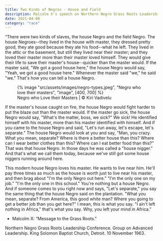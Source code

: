 ```yaml
---
title: Two Kinds of Negros - House and Field
description: Malcolm X's speech on Northern Negro Grass Roots Leadership Conference in 1963 about different types of black Americans
date: 2021-04-08
category: "race"
---
```


“There were two kinds of slaves, the house Negro and the field Negro. The house Negroes--they lived in the house with master, they dressed pretty good, they ate good because they ate his food--what he left. They lived in the attic or the basement, but still they lived near their master; and they loved their master more than their master loved himself. They would give their life to save their master's house--quicker than the master would. If the master said, "We got a good house here," the house Negro would say, "Yeah, we got a good house here." Whenever the master said "we," he said "we." That's how you can tell a house Negro.

<!-- excerpt -->

<figure>
{% image "src/assets/images/negro-types.jpeg", "Negro who love their masters", "image", [400, 700] %}
<figcaption>Negro who Love their Masters | © Kiri Vadivelu</figcaption>
</figure>

If the master's house caught on fire, the house Negro would fight harder to put the blaze out than the master would. If the master go sick, the house Negro would say, "What's the matter, boss, we sick?" We sick! He identified himself with his master, more than his master identified with himself. And if you came to the house Negro and said, "Let's run away, let's escape, let's separate." The house Negro would look at you and say, "Man, you crazy. What you mean, separate? Where is there a better house than this? Where can I wear better clothes than this? Where can I eat better food than this?" That was that house Negro. In those days he was called a "house nigger." And that's what we call them today, because we've still got some house niggers running around here.

This modern house Negro loves his master. He wants to live near him. He'll pay three times as much as the house is worth just to live near his master, and then brag about "I'm the only Negro out here." "I'm the only one on my job." "I'm the only one in this school." You're nothing but a house Negro. And if someone comes to you right now and says, "Let's separate," you say the same thing that the house Negro said on the plantation. "What you mean, separate? From America, this good white man? Where you going to get a better job than you get here?" I mean, this is what you say. "I ain't left nothing in Africa," that's what you say. Why, you left your mind in Africa.”

- Malcolm X: “Message to the Grass Roots."

Northern Negro Grass Roots Leadership Conference. Group on Advanced Leadership. King Solomon Baptist Church, Detroit. 10 November 1963.
